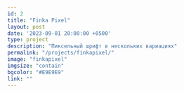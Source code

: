 ```yaml
---
id: 2
title: "Finka Pixel"
layout: post
date: '2023-09-01 20:00:00 +0500'
type: project
description: "Пиксельный шрифт в нескольких вариациях"
permalink: "/projects/finkapixel/"
image: "finkapixel"
imgsize: "contain"
bgcolor: "#E9E9E9"
link: ""
---
```

